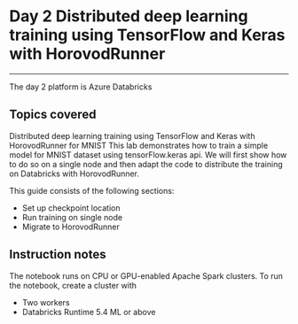 # Day 2 Distributed deep learning training using TensorFlow and Keras with HorovodRunner
---

The day 2 platform is Azure Databricks

Topics covered
---
Distributed deep learning training using TensorFlow and Keras with HorovodRunner for MNIST
This lab demonstrates how to train a simple model for MNIST dataset using tensorFlow.keras api. We will first show how to do so on a single node and then adapt the code to distribute the training on Databricks with HorovodRunner.

This guide consists of the following sections:
* Set up checkpoint location
* Run training on single node
* Migrate to HorovodRunner


Instruction notes
---
The notebook runs on CPU or GPU-enabled Apache Spark clusters.
To run the notebook, create a cluster with
* Two workers
* Databricks Runtime 5.4 ML or above
